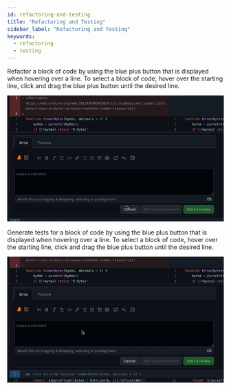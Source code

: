 ```yaml
---
id: refactoring-and-testing
title: "Refactoring and Testing"
sidebar_label: "Refactoring and Testing"
keywords:
  - refactoring
  - testing
---
```


Refactor a block of code by using the blue plus button that is displayed when hovering over a line. To select a block of code, hover over the starting line, click and drag the blue plus button until the desired line.

![generate code refactor](../../../static/gif/pr-code-refactor.gif)

Generate tests for a block of code by using the blue plus button that is displayed when hovering over a line. To select a block of code, hover over the starting line, click and drag the blue plus button until the desired line.

![generate code refactor](../../../static/gif/pr-code-test.gif)
